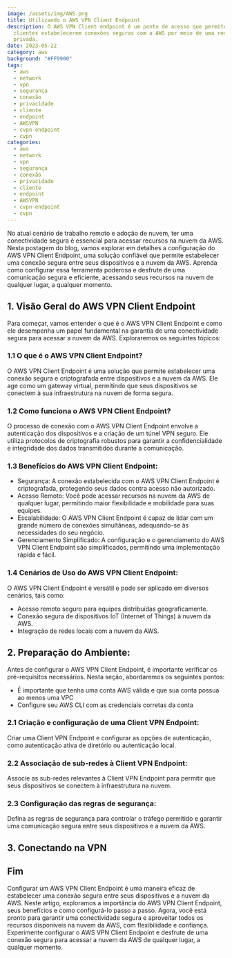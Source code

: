 ```yaml
---
image: /assets/img/AWS.png
title: Utilizando o AWS VPN Client Endpoint
description: O AWS VPN Client endpoint é um ponto de acesso que permite aos
  clientes estabelecerem conexões seguras com a AWS por meio de uma rede virtual
  privada.
date: 2023-05-22
category: aws
background: "#FF9900"
tags:
  - aws
  - network
  - vpn
  - segurança
  - conexão
  - privacidade
  - cliente
  - endpoint
  - AWSVPN
  - cvpn-endpoint
  - cvpn
categories:
  - aws
  - network
  - vpn
  - segurança
  - conexão
  - privacidade
  - cliente
  - endpoint
  - AWSVPN
  - cvpn-endpoint
  - cvpn
---
```

No atual cenário de trabalho remoto e adoção de nuvem, ter uma conectividade segura é essencial para acessar recursos na nuvem da AWS. Nesta postagem do blog, vamos explorar em detalhes a configuração do AWS VPN Client Endpoint, uma solução confiável que permite estabelecer uma conexão segura entre seus dispositivos e a nuvem da AWS. Aprenda como configurar essa ferramenta poderosa e desfrute de uma comunicação segura e eficiente, acessando seus recursos na nuvem de qualquer lugar, a qualquer momento.

## 1. Visão Geral do AWS VPN Client Endpoint

Para começar, vamos entender o que é o AWS VPN Client Endpoint e como ele desempenha um papel fundamental na garantia de uma conectividade segura para acessar a nuvem da AWS. Exploraremos os seguintes tópicos:

### 1.1 O que é o AWS VPN Client Endpoint?

O AWS VPN Client Endpoint é uma solução que permite estabelecer uma conexão segura e criptografada entre dispositivos e a nuvem da AWS. Ele age como um gateway virtual, permitindo que seus dispositivos se conectem à sua infraestrutura na nuvem de forma segura.

### 1.2 Como funciona o AWS VPN Client Endpoint?

O processo de conexão com o AWS VPN Client Endpoint envolve a autenticação dos dispositivos e a criação de um túnel VPN seguro. Ele utiliza protocolos de criptografia robustos para garantir a confidencialidade e integridade dos dados transmitidos durante a comunicação.

### 1.3 Benefícios do AWS VPN Client Endpoint:

* Segurança: A conexão estabelecida com o AWS VPN Client Endpoint é criptografada, protegendo seus dados contra acesso não autorizado.
* Acesso Remoto: Você pode acessar recursos na nuvem da AWS de qualquer lugar, permitindo maior flexibilidade e mobilidade para suas equipes.
* Escalabilidade: O AWS VPN Client Endpoint é capaz de lidar com um grande número de conexões simultâneas, adequando-se às necessidades do seu negócio.
* Gerenciamento Simplificado: A configuração e o gerenciamento do AWS VPN Client Endpoint são simplificados, permitindo uma implementação rápida e fácil.

### 1.4 Cenários de Uso do AWS VPN Client Endpoint:

O AWS VPN Client Endpoint é versátil e pode ser aplicado em diversos cenários, tais como:

* Acesso remoto seguro para equipes distribuídas geograficamente.
* Conexão segura de dispositivos IoT (Internet of Things) à nuvem da AWS.
* Integração de redes locais com a nuvem da AWS.

## 2. Preparação do Ambiente:

Antes de configurar o AWS VPN Client Endpoint, é importante verificar os pré-requisitos necessários. Nesta seção, abordaremos os seguintes pontos:

* É importante que tenha uma conta AWS válida e que sua conta possua ao menos uma VPC
* Configure seu AWS CLI com as credenciais corretas da conta

### 2.1 Criação e configuração de uma Client VPN Endpoint:

Criar uma Client VPN Endpoint e configurar as opções de autenticação, como autenticação ativa de diretório ou autenticação local.

### 2.2 Associação de sub-redes à Client VPN Endpoint:

Associe as sub-redes relevantes à Client VPN Endpoint para permitir que seus dispositivos se conectem à infraestrutura na nuvem.

### 2.3 Configuração das regras de segurança:

Defina as regras de segurança para controlar o tráfego permitido e garantir uma comunicação segura entre seus dispositivos e a nuvem da AWS.

## 3. Conectando na VPN



## F﻿im

Configurar um AWS VPN Client Endpoint é uma maneira eficaz de estabelecer uma conexão segura entre seus dispositivos e a nuvem da AWS. Neste artigo, exploramos a importância do AWS VPN Client Endpoint, seus benefícios e como configurá-lo passo a passo. Agora, você está pronto para garantir uma conectividade segura e aproveitar todos os recursos disponíveis na nuvem da AWS, com flexibilidade e confiança. Experimente configurar o AWS VPN Client Endpoint e desfrute de uma conexão segura para acessar a nuvem da AWS de qualquer lugar, a qualquer momento.